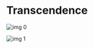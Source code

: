 # Transcendence

![img 0](https://fanart.tv/fanart/movies/157353/moviethumb/transcendence-53c0c9424e0e2.jpg)

![img 1](https://i.imgur.com/glTbSmV.png)

